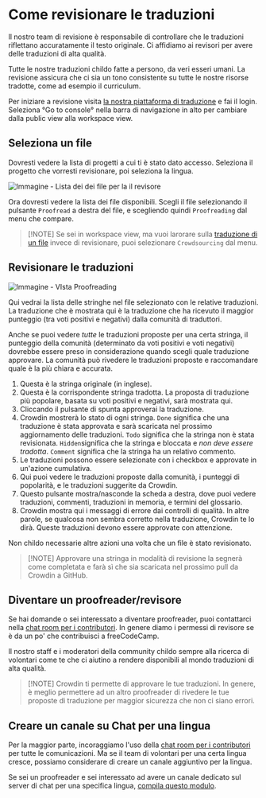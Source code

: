 # Come revisionare le traduzioni

Il nostro team di revisione è responsabile di controllare che le traduzioni riflettano accuratamente il testo originale. Ci affidiamo ai revisori per avere delle traduzioni di alta qualità.

Tutte le nostre traduzioni childo fatte a persono, da veri esseri umani. La revisione assicura che ci sia un tono consistente su tutte le nostre risorse tradotte, come ad esempio il curriculum.

Per iniziare a revisione visita [la nostra piattaforma di traduzione](https://translate.freecodecamp.org) e fai il login. Seleziona °Go to console° nella barra di navigazione in alto per cambiare dalla public view alla workspace view.

## Seleziona un file

Dovresti vedere la lista di progetti a cui ti è stato dato accesso. Seleziona il progetto che vorresti revisionare, poi seleziona la lingua.

![Immagine - Lista dei dei file per la il revisore](https://contribute.freecodecamp.org/images/crowdin/proof-file-tree.png)

Ora dovresti vedere la lista dei file disponibili. Scegli il file selezionando il pulsante `Proofread` a destra del file, e scegliendo quindi `Proofreading` dal menu che compare.

> [!NOTE] Se sei in workspace view, ma vuoi larorare sulla [traduzione di un file](how-to-translate-files.md) invece di revisionare, puoi selezionare `Crowdsourcing` dal menu.

## Revisionare le traduzioni

![Immagine - VIsta Proofreading](https://contribute.freecodecamp.org/images/crowdin/proofread.png)

<!--Add proofread/crowdsource button to the image-->

Qui vedrai la lista delle stringhe nel file selezionato con le relative traduzioni. La traduzione che è mostrata qui è la traduzione che ha ricevuto il maggior punteggio (tra voti positivi e negativi) dalla comunità di traduttori.

Anche se puoi vedere _tutte_ le traduzioni proposte per una certa stringa, il punteggio della comunità (determinato da voti positivi e voti negativi) dovrebbe essere preso in considerazione quando scegli quale traduzione approvare. La comunità può rivedere le traduzioni proposte e raccomandare quale è la più chiara e accurata.

1. Questa è la stringa originale (in inglese).
2. Questa è la corrispondente stringa tradotta. La proposta di traduzione più popolare, basata su voti positivi e negativi, sarà mostrata qui.
3. Cliccando il pulsante di spunta approverai la traduzione.
4. Crowdin mostrerà lo stato di ogni stringa. `Done` significa che una traduzione è stata approvata e sarà scaricata nel prossimo aggiornamento delle traduzioni. `Todo` significa che la stringa non è stata revisionata. `Hidden`significa che la stringa e bloccata e _non deve essere tradotta_. `Comment` significa che la stringa ha un relativo commento.
5. Le traduzioni possono essere selezionate con i checkbox e approvate in un'azione cumulativa.
6. Qui puoi vedere le traduzioni proposte dalla comunità, i punteggi di popolarità, e le traduzioni suggerite da Crowdin.
7. Questo pulsante mostra/nasconde la scheda a destra, dove puoi vedere traduzioni, commenti, traduzioni in memoria, e termini del glossario.
8. Crowdin mostra qui i messaggi di errore dai controlli di qualità. In altre parole, se qualcosa non sembra corretto nella traduzione, Crowdin te lo dirà. Queste traduzioni devono essere approvate con attenzione.

Non childo necessarie altre azioni una volta che un file è stato revisionato.

> [!NOTE] Approvare una stringa in modalità di revisione la segnerà come completata e farà sì che sia scaricata nel prossimo pull da Crowdin a GitHub.

## Diventare un proofreader/revisore

Se hai domande o sei interessato a diventare proofreader, puoi contattarci nella [chat room per i contributori](https://chat.freecodecamp.org/channel/contributors). In genere diamo i permessi di revisore se è da un po' che contribuisci a freeCodeCamp.

Il nostro staff e i moderatori della community childo sempre alla ricerca di volontari come te che ci aiutino a rendere disponibili al mondo traduzioni di alta qualità.

> [!NOTE] Crowdin ti permette di approvare le tue traduzioni. In genere, è meglio permettere ad un altro proofreader di rivedere le tue proposte di traduzione per maggior sicurezza che non ci siano errori.

## Creare un canale su Chat per una lingua

Per la maggior parte, incoraggiamo l'uso della [chat room per i contributori](https://chat.freecodecamp.org/channel/contributors) per tutte le comunicazioni. Ma se il team di volontari per una certa lingua cresce, possiamo considerare di creare un canale aggiuntivo per la lingua.

Se sei un proofreader e sei interessato ad avere un canale dedicato sul server di chat per una specifica lingua, [compila questo modulo](https://forms.gle/XU5CyutrYCgDYaVZA).
